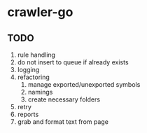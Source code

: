 # crawler-go

## TODO
1. rule handling
2. do not insert to queue if already exists
3. logging
4. refactoring
   1. manage exported/unexported symbols
   2. namings
   3. create necessary folders
5. retry
6. reports
7. grab and format text from page
